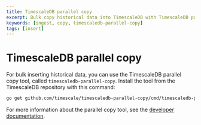 ```yaml
---
title: TimescaleDB parallel copy
excerpt: Bulk copy historical data into TimescaleDB with TimescaleDB parallel copy
keywords: [ingest, copy, timescaledb-parallel-copy]
tags: [insert]
---
```


# TimescaleDB parallel copy
For bulk inserting historical data, you can use the TimescaleDB parallel copy
tool, called `timescaledb-parallel-copy`. Install the tool from the TimescaleDB
repository with this command:

```bash
go get github.com/timescale/timescaledb-parallel-copy/cmd/timescaledb-parallel-copy
```

For more information about the parallel copy tool, see the
[developer documentation][gh-parallel-copy].

[gh-parallel-copy]: https://github.com/timescale/timescaledb-parallel-copy
